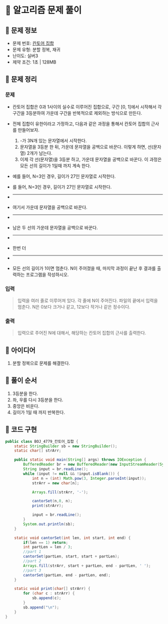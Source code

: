 # 📝 알고리즘 문제 풀이
## 🔹 문제 정보
  * 문제 번호: [칸토어 집합](https://www.acmicpc.net/problem/4779)
  * 문제 유형: 분할 정복, 재귀
  * 난이도: 실버3
  * 제약 조건: 1초 | 128MB

## 🔹 문제 정리
### 문제
  * 칸토어 집합은 0과 1사이의 실수로 이루어진 집합으로, 구간 [0, 1]에서 시작해서 각 구간을 3등분하여 가운데 구간을 반복적으로 제외하는 방식으로 만든다. 
  * 전체 집합이 유한이라고 가정하고, 다음과 같은 과정을 통해서 칸토어 집합의 근사를 만들어보자.
    1. -가 3N개 있는 문자열에서 시작한다.
    2. 문자열을 3등분 한 뒤, 가운데 문자열을 공백으로 바꾼다. 이렇게 하면, 선(문자열) 2개가 남는다. 
    3. 이제 각 선(문자열)을 3등분 하고, 가운데 문자열을 공백으로 바꾼다. 이 과정은 모든 선의 길이가 1일때 까지 계속 한다. 
  * 예를 들어, N=3인 경우, 길이가 27인 문자열로 시작한다.
  * 를 들어, N=3인 경우, 길이가 27인 문자열로 시작한다.
  * ---------------------------
  * 여기서 가운데 문자열을 공백으로 바꾼다.
  * ---------         ---------
  * 남은 두 선의 가운데 문자열을 공백으로 바꾼다.
  * ---   ---         ---   ---
  * 한번 더
  * - -   - -         - -   - -

  * 모든 선의 길이가 1이면 멈춘다. N이 주어졌을 때, 마지막 과정이 끝난 후 결과를 출력하는 프로그램을 작성하시오.

### 입력
  > 입력을 여러 줄로 이루어져 있다. 각 줄에 N이 주어진다. 파일의 끝에서 입력을 멈춘다. N은 0보다 크거나 같고, 12보다 작거나 같은 정수이다.
  
### 출력
  > 입력으로 주어진 N에 대해서, 해당하는 칸토어 집합의 근사를 출력한다.

## 🔹 아이디어
1. 분할 정복으로 문제를 해결한다.
 
## 🔹 풀이 순서
1. 3등분을 한다.
2. 좌, 우를 다시 3등분을 한다.
3. 중앙은 비운다.
4. 길이가 1일 때 까지 반복한다.

## 🔹 코드 구현
```java
public class BOJ_4779_칸토어_집합 {
    static StringBuilder sb = new StringBuilder();
    static char[] strArr;

    public static void main(String[] args) throws IOException {
        BufferedReader br = new BufferedReader(new InputStreamReader(System.in));
        String input = br.readLine();
        while (input != null && !input.isBlank()) {
            int n = (int) Math.pow(3, Integer.parseInt(input));
            strArr = new char[n];

            Arrays.fill(strArr, '-');

            cantorSet(n,0, n);
            print(strArr);

            input = br.readLine();
        }
        System.out.println(sb);
    }

    static void cantorSet(int len, int start, int end) {
        if(len == 1) return;
        int partLen = len / 3;
        //part 1
        cantorSet(partLen, start, start + partLen);
        //part 2
        Arrays.fill(strArr, start + partLen, end - partLen, ' ');
        //part 3
        cantorSet(partLen, end - partLen, end);
    }

    static void print(char[] strArr) {
        for (char c : strArr) {
            sb.append(c);
        }
        sb.append("\n");
    }
}

```